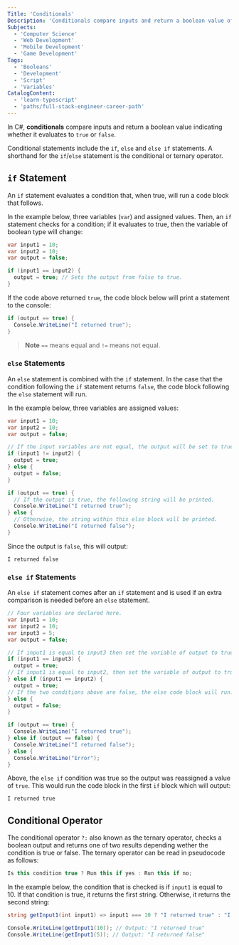 ```yaml
---
Title: 'Conditionals'
Description: 'Conditionals compare inputs and return a boolean value of either true or false.'
Subjects:
  - 'Computer Science'
  - 'Web Development'
  - 'Mobile Development'
  - 'Game Development'
Tags:
  - 'Booleans'
  - 'Development'
  - 'Script'
  - 'Variables'
CatalogContent:
  - 'learn-typescript'
  - 'paths/full-stack-engineer-career-path'
---
```


In C#, **conditionals** compare inputs and return a boolean value indicating whether it evaluates to `true` or `false`.

Conditional statements include the `if`, `else` and `else if` statements. A shorthand for the `if`/`else` statement is the conditional or ternary operator.

## `if` Statement

An `if` statement evaluates a condition that, when true, will run a code block that follows.

In the example below, three variables (`var`) and assigned values. Then, an `if` statement checks for a condition; if it evaluates to true, then the variable of boolean type will change:

```cs
var input1 = 10;
var input2 = 10;
var output = false;

if (input1 == input2) {
  output = true; // Sets the output from false to true.
}
```

If the code above returned `true`, the code block below will print a statement to the console:

```cs
if (output == true) {
  Console.WriteLine("I returned true");
}
```

> **Note** `==` means equal and `!=` means not equal. 

### `else` Statements

An `else` statement is combined with the `if` statement. In the case that the condition following the `if` statement returns `false`, the code block following the `else` statement will run.

In the example below, three variables are assigned values:

```cs
var input1 = 10;
var input2 = 10;
var output = false;

// If the input variables are not equal, the output will be set to true.
if (input1 != input2) {
  output = true;
} else {
  output = false;
}

if (output == true) {
  // If the output is true, the following string will be printed.
  Console.WriteLine("I returned true");
} else {
  // Otherwise, the string within this else block will be printed.
  Console.WriteLine("I returned false");
}
```

Since the output is `false`, this will output:

```shell
I returned false
```

### `else if` Statements

An `else if` statement comes after an `if` statement and is used if an extra comparison is needed before an `else` statement.

```cs
// Four variables are declared here.
var input1 = 10;
var input2 = 10;
var input3 = 5;
var output = false;

// If input1 is equal to input3 then set the variable of output to true.
if (input1 == input3) {
  output = true;
// If input1 is equal to input2, then set the variable of output to true as well.
} else if (input1 == input2) {
  output = true;
// If the two conditions above are false, the else code block will run.
} else {
  output = false;
}

if (output == true) {
  Console.WriteLine("I returned true");
} else if (output == false) {
  Console.WriteLine("I returned false");
} else {
  Console.WriteLine("Error");
}
```

Above, the `else if` condition was true so the output was reassigned a value of `true`. This would run the code block in the first `if` block which will output:

```shell
I returned true
```

## Conditional Operator

The conditional operator `?:` also known as the ternary operator, checks a boolean output and returns one of two results depending wether the condition is true or false. The ternary operator can be read in pseudocode as follows:

```cs
Is this condition true ? Run this if yes : Run this if no;
```

In the example below, the condition that is checked is if `input1` is equal to 10. If that condition is true, it returns the first string. Otherwise, it returns the second string:

```cs
string getInput1(int input1) => input1 === 10 ? "I returned true" : "I returned false";

Console.WriteLine(getInput1(10)); // Output: "I returned true"
Console.WriteLine(getInput1(5)); // Output: "I returned false"
```
